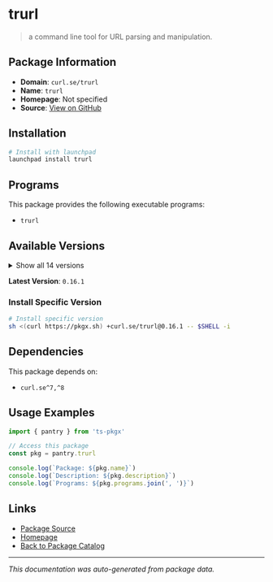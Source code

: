 # trurl

> a command line tool for URL parsing and manipulation.

## Package Information

- **Domain**: `curl.se/trurl`
- **Name**: `trurl`
- **Homepage**: Not specified
- **Source**: [View on GitHub](https://github.com/pkgxdev/pantry/tree/main/projects/curl.se/trurl/package.yml)

## Installation

```bash
# Install with launchpad
launchpad install trurl
```

## Programs

This package provides the following executable programs:

- `trurl`

## Available Versions

<details>
<summary>Show all 14 versions</summary>

- `0.16.1`, `0.16.0`, `0.15.1`, `0.15.0`, `0.14.0`
- `0.13.0`, `0.12.0`, `0.11.0`, `0.10.0`, `0.9.0`
- `0.8.0`, `0.7.0`, `0.6.0`, `0.4.0`

</details>

**Latest Version**: `0.16.1`

### Install Specific Version

```bash
# Install specific version
sh <(curl https://pkgx.sh) +curl.se/trurl@0.16.1 -- $SHELL -i
```

## Dependencies

This package depends on:

- `curl.se^7,^8`

## Usage Examples

```typescript
import { pantry } from 'ts-pkgx'

// Access this package
const pkg = pantry.trurl

console.log(`Package: ${pkg.name}`)
console.log(`Description: ${pkg.description}`)
console.log(`Programs: ${pkg.programs.join(', ')}`)
```

## Links

- [Package Source](https://github.com/pkgxdev/pantry/tree/main/projects/curl.se/trurl/package.yml)
- [Homepage](#)
- [Back to Package Catalog](../package-catalog.md)

---

*This documentation was auto-generated from package data.*
